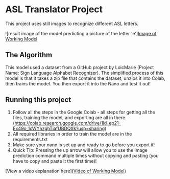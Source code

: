 # ASL Translator Project 

This project uses still images to recognize different ASL letters.

![result image of the model predicting a picture of the letter 'e'][Image of Working Model](https://imgur.com/H7EIlUD)

## The Algorithm

This model used a dataset from a GitHub project by LoicMarie (Project Name: Sign Language Alphabet Recognizer). The simplified process of this model is that it takes a zip file that contains the dataset, unzips it into Colab, then trains the model. You then export it into the Nano and test it out!

## Running this project

1. Follow all the steps in the Google Colab - all steps for getting all the files, training the model, and exporting are all in there. (https://colab.research.google.com/drive/1ld_ep21-Ex49o_1cWYhzghTiafUBDQXk?usp=sharing)
2. All required libraries in order to train the model are in the requirements.txt 
3. Make sure your nano is set up and ready to go before you export it!
4. Quick Tip: Pressing the up arrow will allow you to use the image prediction command multiple times without copying and pasting (you have to copy and paste it the first time)!

[View a video explanation here]([Video of Working Model](https://youtu.be/hMjLQokgAl8))
